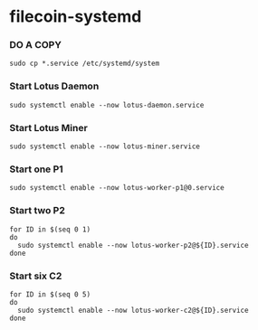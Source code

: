 # filecoin-systemd

### DO A COPY
```
sudo cp *.service /etc/systemd/system
```

### Start Lotus Daemon
```
sudo systemctl enable --now lotus-daemon.service
```

### Start Lotus Miner
```
sudo systemctl enable --now lotus-miner.service
```

### Start one P1
```
sudo systemctl enable --now lotus-worker-p1@0.service
```

### Start two P2
```
for ID in $(seq 0 1)
do
  sudo systemctl enable --now lotus-worker-p2@${ID}.service
done
```

### Start six C2
```
for ID in $(seq 0 5)
do
  sudo systemctl enable --now lotus-worker-c2@${ID}.service
done
```
